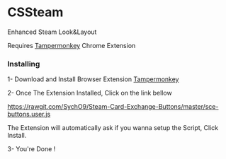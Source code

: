 # CSSteam
Enhanced Steam Look&Layout

Requires [Tampermonkey](www.tampermonkey.net) Chrome Extension

### Installing
1- Download and Install Browser Extension [Tampermonkey](www.tampermonkey.net)

2- Once The Extension Installed, Click on the link bellow

https://rawgit.com/SychO9/Steam-Card-Exchange-Buttons/master/sce-buttons.user.js

The Extension will automatically ask if you wanna setup the Script, Click Install.

3- You're Done !
